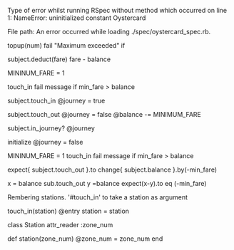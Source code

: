 
Type of error whilst running RSpec without method which occurred on line 1:
NameError:
  uninitialized constant Oystercard



File path:
An error occurred while loading ./spec/oystercard_spec.rb.

topup(num)
fail "Maximum exceeded" if

subject.deduct(fare)
fare - balance

MININUM_FARE = 1

touch_in
fail message if min_fare > balance

subject.touch_in
@journey = true

subject.touch_out
@journey = false
@balance -= MINIMUM_FARE

subject.in_journey?
@journey

initialize
@journey = false


MININUM_FARE = 1
touch_in
fail message if min_fare > balance


expect{ subject.touch_out }.to change{ subject.balance }.by(-min_fare)

x = balance
sub.touch_out
y =balance
expect(x-y).to eq (-min_fare)


Rembering stations.
'#touch_in' to take a station as argument

touch_in(station)
@entry station = station


class Station
attr_reader :zone_num


def station(zone_num)
@zone_num  = zone_num
end

